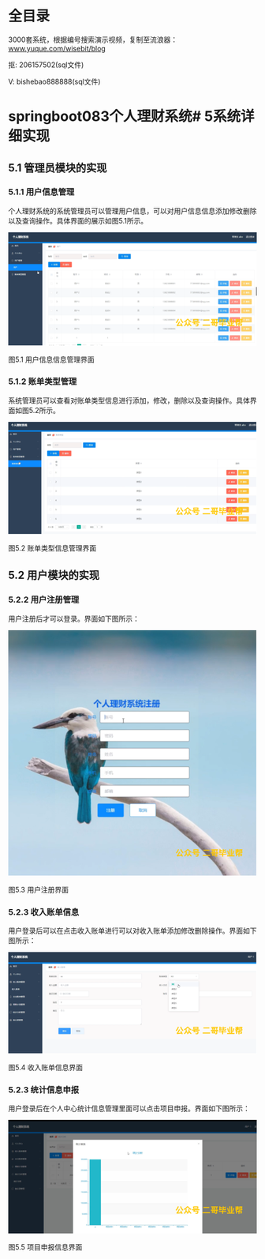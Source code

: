# 全目录

3000套系统，根据编号搜索演示视频，复制至流浪器：www.yuque.com/wisebit/blog


<p>抠: 206157502(sql文件)</p>
<p>V: bishebao888888(sql文件)</p>


# springboot083个人理财系统# 5系统详细实现
## 5.1 管理员模块的实现
### 5.1.1 用户信息管理
个人理财系统的系统管理员可以管理用户信息，可以对用户信息信息添加修改删除以及查询操作。具体界面的展示如图5.1所示。

![](/md/blog.010.png)

图5.1 用户信息信息管理界面
### 5.1.2 账单类型管理
系统管理员可以查看对账单类型信息进行添加，修改，删除以及查询操作。具体界面如图5.2所示。

![](/md/blog.011.png)

图5.2 账单类型信息管理界面

## 5.2 用户模块的实现
### 5.2.2 用户注册管理
用户注册后才可以登录。界面如下图所示：

![](/md/blog.012.png)

图5.3 用户注册界面
### 5.2.3 收入账单信息
用户登录后可以在点击收入账单进行可以对收入账单添加修改删除操作。界面如下图所示：

![](/md/blog.013.png)

图5.4 收入账单信息界面
### 5.2.3 统计信息申报
用户登录后在个人中心统计信息管理里面可以点击项目申报。界面如下图所示：


![](/md/blog.014.png)

图5.5 项目申报信息界面













